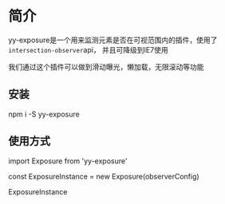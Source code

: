 # 简介

yy-exposure是一个用来监测元素是否在可视范围内的插件，使用了`intersection-observer`api， 并且可降级到IE7使用

我们通过这个插件可以做到滑动曝光，懒加载，无限滚动等功能

## 安装

npm i -S yy-exposure

## 使用方式

import Exposure from 'yy-exposure'

const ExposureInstance = new Exposure(observerConfig)

ExposureInstance